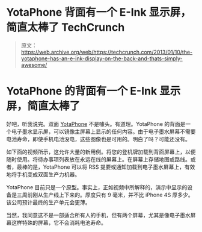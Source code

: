 # YotaPhone 背面有一个 E-Ink 显示屏，简直太棒了 TechCrunch

> 原文：<https://web.archive.org/web/https://techcrunch.com/2013/01/10/the-yotaphone-has-an-e-ink-display-on-the-back-and-thats-simply-awesome/>

# YotaPhone 的背面有一个 E-Ink 显示屏，简直太棒了

好吧，听我说完。双面 [YotaPhone](https://web.archive.org/web/20221209215329/http://www.yotaphone.com/) 不是噱头。有道理。YotaPhone 的背面是一个电子墨水显示屏，可以镜像主屏幕上显示的任何内容。由于电子墨水屏幕不需要电池寿命，即使手机电池没电，这些图像也是可用的。明白了吗？可能还没有。

如下面的视频所示，这允许大量的新用例。将您的登机牌加载到背面屏幕上，以便随时使用。将待办事项列表放在永远在线的屏幕上。在屏幕上存储地图或路线。或者，最棒的是，YotaPhone 可以将 RSS 提要或通知加载到电子墨水屏幕上，有效地将手机变成双面生产力机器。

YotaPhone 目前只是一个原型。事实上，正如视频中所解释的，演示中显示的设备是三周前刚从生产线上下来的。厚度只有 9 毫米，并不比 iPhone 4S 厚多少。该公司预计最终的生产单元会更薄。

当然，我同意这不是一部适合所有人的手机，但有两个屏幕，尤其是像电子墨水屏幕这样特殊的屏幕，它不会消耗电池寿命。